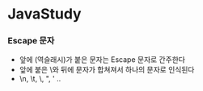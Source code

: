 # JavaStudy

### Escape 문자
 - 앞에 \(역슬래시)가 붙은 문자는 Escape 문자로 간주한다
 - 앞에 붙은 \와 뒤에 문자가 합쳐져서 하나의 문자로 인식된다
 - \n, \t, \\, \", \' ..
